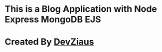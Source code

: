 # This is a Blog Application with Node Express MongoDB EJS
# Created By <a href="https://www.devziaus.ga" target="_blank">DevZiaus</a>